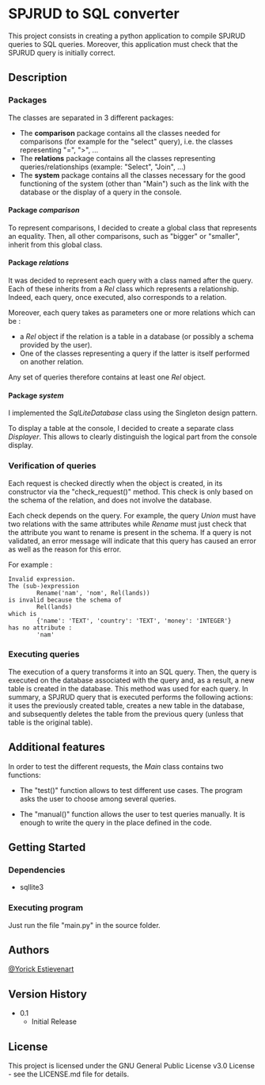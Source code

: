# SPJRUD to SQL converter

This project consists in creating a python application to compile SPJRUD queries to SQL queries. Moreover, this application must check that the SPJRUD query is initially correct.

## Description

### Packages

The classes are separated in 3 different packages:

- The **comparison** package contains all the classes needed for comparisons (for example for the "select" query), i.e. the classes representing "=", ">", ...
- The **relations** package contains all the classes representing queries/relationships (example: "Select", "Join", ...)
- The **system** package contains all the classes necessary for the good functioning of the system (other than "Main") such as the link with the database or the display of a query in the console.

#### Package *comparison*

To represent comparisons, I decided to create a global class that represents an equality. Then, all other comparisons, such as "bigger" or "smaller", inherit from this global class.

#### Package *relations*

It was decided to represent each query with a class named after the query. Each of these inherits from a *Rel* class which represents a relationship. Indeed, each query, once executed, also corresponds to a relation.

Moreover, each query takes as parameters one or more relations which can be :

- a *Rel* object if the relation is a table in a database (or possibly a schema provided by the user).
- One of the classes representing a query if the latter is itself performed on another relation.

Any set of queries therefore contains at least one *Rel* object.

#### Package *system*

I implemented the *SqlLiteDatabase* class using the Singleton design pattern.

To display a table at the console, I decided to create a separate class *Displayer*. This allows to clearly distinguish the logical part from the console display.

### Verification of queries

Each request is checked directly when the object is created, in its constructor via the "check_request()" method. This check is only based on the schema of the relation, and does not involve the database.

Each check depends on the query. For example, the query *Union* must have two relations with the same attributes while *Rename* must just check that the attribute you want to rename is present in the schema. If a query is not validated, an error message will indicate that this query has caused an error as well as the reason for this error.

For example :

```terminal
Invalid expression.
The (sub-)expression
        Rename('nam', 'nom', Rel(lands))
is invalid because the schema of
        Rel(lands)
which is
        {'name': 'TEXT', 'country': 'TEXT', 'money': 'INTEGER'}
has no attribute :
        'nam'
```

### Executing queries

The execution of a query transforms it into an SQL query. Then, the query is executed on the database associated with the query and, as a result, a new table is created in the database. This method was used for each query. In summary, a SPJRUD query that is executed performs the following actions: it uses the previously created table, creates a new table in the database, and subsequently deletes the table from the previous query (unless that table is the original table).

## Additional features

In order to test the different requests, the *Main* class contains two functions:

- The "test()" function allows to test different use cases. The program asks the user to choose among several queries.

- The "manual()" function allows the user to test queries manually. It is enough to write the query in the place defined in the code.

## Getting Started

### Dependencies

- sqllite3

### Executing program

Just run the file "main.py" in the source folder.

## Authors

[@Yorick Estievenart](https://github.com/yoest)

## Version History

* 0.1
  * Initial Release

## License

This project is licensed under the GNU General Public License v3.0 License - see the LICENSE.md file for details.